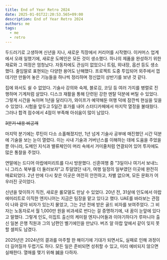 ```yaml
---
title: End of Year Retro 2024
date: 2025-01-01T22:20:53.565+09:00
description: End of Year Retro 2024
authors: me
tags:
  - me
  - retro
---
```


두드러기로 고생하며 신년을 지나, 새로운 직장에서 커리어를 시작했다. 이커머스 업계에서 오래 일했기에, 새로운 도메인은 모든 것이 생소했다. 하나의 제품을 완성하기 위한 재료와 그 여정은 엄청났다. 자동차에도 관심이 없었으니 트림, 외내장, 옵션 등도 생소했다. 줄임말로 표현되는 다양한 용어도 난해했다. 프로젝트 도중 투입되어 외주에서 껍데기만 만들어 놓은 기능들을 하나씩 정리하며 정신없이 상반기를 보낸 것 같다.

집에 와서도 쉴 수 없었다. 기술사 강의와 숙제, 블로깅, 코딩 등 여러 가지를 병렬로 진행하며 기계처럼 살았다. 디스크 재활을 통해 단련된 강한 멘탈 덕분에 버틸 수 있었다. 그렇게 시간을 녹이며 1년을 달리다가, 와이프가 예약해둔 여행 덕에 잠깐씩 현실을 잊을 수 있었다. 시험을 앞두고 5일간 휴가를 내어 스터디카페에서 마지막 열정을 불태웠다. 그러나 합격 점수에서 4점이 부족해 아쉬움이 많이 남았다.

~~3분기 내용 비공개~~

마지막 분기에는 루틴이 다소 소홀해졌지만, 1년 넘게 기술사 공부에 매진했던 시간 덕분에 기술을 보는 눈이 열렸다. 이는 사내 기술과 거버넌스를 이해하는 데에 도움을 주었을 뿐 아니라, 도메인 지식과 밸류체인이 머리 속에서 거미줄처럼 연결되어 있어 투자에도 많은 통찰을 주었다.

연말에는 드디어 아랍에미리트를 다시 방문했다. 신혼여행 중 "3일이나 여기서 보내느니 그리스 북부를 더 둘러보자"고 투덜댔던 내가, 여행 일정의 일부였던 이곳에 완전히 매료되었다. 2년 만에 다시 찾은 이곳은 여전히 안전하고, 차별 없으며, 모든 문화가 어우러진 곳이었다.

신년을 맞이하기 직전, 새로운 롤모델도 만날 수 있었다. 20년 전, 31살에 인도에서 아랍에미리트로 이직한 엔지니어는 지금은 팀장을 맡고 있다고 했다. UAE를 바라보는 관점이 나와 같아 비자가 있는지 물었고, 그는 2년 전에 받은 골드 비자를 보여주었다. 그 비자는 노동자로서 월 1,000만 원을 비과세로 번다는 걸 증명하기에, 내 꿈이 눈앞에 있다고 말했다. 그렇게 인도, 이집트 출신의 케미컬 엔지니어들과 이야기하다가 루마니아 출신 일본 은행 직원과 그의 남편인 벨기에인을 만났다. 버즈 알 아랍 앞에서 같이 잊지 못할 셀피도 남겼다.

2025년은 2024년의 결과를 마주할 한 해이기에 기대가 되면서도, 실패로 인해 과정이 더 길어질까 두렵기도 하다. 모든 일은 준비되면 성취할 수 있고, 미리 예비되지 않으면 실패한다. 열매를 맺기 위해 誠을 다하자.
